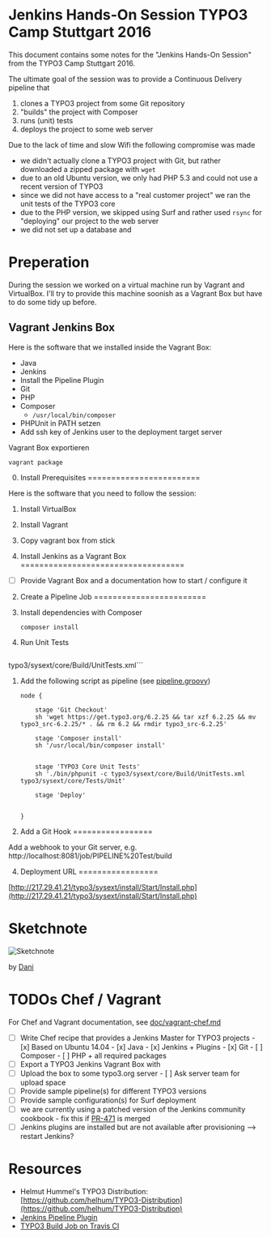 Jenkins Hands-On Session TYPO3 Camp Stuttgart 2016
==================================================

This document contains some notes for the "Jenkins Hands-On Session" from the TYPO3 Camp Stuttgart 2016.

The ultimate goal of the session was to provide a Continuous Delivery pipeline that

1. clones a TYPO3 project from some Git repository
1. "builds" the project with Composer
1. runs (unit) tests
1. deploys the project to some web server

Due to the lack of time and slow Wifi the following compromise was made

* we didn't actually clone a TYPO3 project with Git, but rather downloaded a zipped package with `wget`
* due to an old Ubuntu version, we only had PHP 5.3 and could not use a recent version of TYPO3
* since we did not have access to a "real customer project" we ran the unit tests of the TYPO3 core
* due to the PHP version, we skipped using Surf and rather used `rsync` for "deploying" our project to the web server
* we did not set up a database and 

Preperation
===========

During the session we worked on a virtual machine run by Vagrant and VirtualBox. I'll try to provide this machine soonish as a Vagrant Box but have to do some tidy up before.

Vagrant Jenkins Box
-------------------

Here is the software that we installed inside the Vagrant Box:

* Java
* Jenkins
* Install the Pipeline Plugin
* Git
* PHP
* Composer
  * `/usr/local/bin/composer`
* PHPUnit in PATH setzen
* Add ssh key of Jenkins user to the deployment target server

Vagrant Box exportieren

    vagrant package

0. Install Prerequisites
========================

Here is the software that you need to follow the session:

1. Install VirtualBox
1. Install Vagrant
1. Copy vagrant box from stick


1. Install Jenkins as a Vagrant Box
===================================

- [ ] Provide Vagrant Box and a documentation how to start / configure it


2. Create a Pipeline Job
========================

1. Install dependencies with Composer

   ```composer install```

1. Run Unit Tests

    ```phpunit -d memory_limit=-1 -c
typo3/sysext/core/Build/UnitTests.xml```

1. Add the following script as pipeline (see [pipeline.groovy](pipeline.groovy))

    ```
    node {

        stage 'Git Checkout'
        sh 'wget https://get.typo3.org/6.2.25 && tar xzf 6.2.25 && mv typo3_src-6.2.25/* . && rm 6.2 && rmdir typo3_src-6.2.25' 

        stage 'Composer install'
        sh '/usr/local/bin/composer install'


        stage 'TYPO3 Core Unit Tests'
        sh './bin/phpunit -c typo3/sysext/core/Build/UnitTests.xml typo3/sysext/core/Tests/Unit'

        stage 'Deploy'
        
        
    }
    ```

3. Add a Git Hook
=================

Add a webhook to your Git server, e.g. http://localhost:8081/job/PIPELINE%20Test/build


4. Deployment URL
=================

[http://217.29.41.21/typo3/sysext/install/Start/Install.php](http://217.29.41.21/typo3/sysext/install/Start/Install.php)

Sketchnote
==========

![Sketchnote](doc/images/sketchnote.jpg)

by [Dani](https://twitter.com/dgrammlich)

TODOs Chef / Vagrant
====================

For Chef and Vagrant documentation, see [doc/vagrant-chef.md](doc/vagrant-chef.md)

- [ ] Write Chef recipe that provides a Jenkins Master for TYPO3 projects
      - [x] Based on Ubuntu 14.04
      - [x] Java
      - [x] Jenkins + Plugins
      - [x] Git
      - [ ] Composer
      - [ ] PHP + all required packages
- [ ] Export a TYPO3 Jenkins Vagrant Box with
- [ ] Upload the box to some typo3.org server
      - [ ] Ask server team for upload space
- [ ] Provide sample pipeline(s) for different TYPO3 versions
- [ ] Provide sample configuration(s) for Surf deployment
- [ ] we are currently using a patched version of the Jenkins community cookbook - fix this if [PR-471](https://github.com/chef-cookbooks/jenkins/pull/471/files) is merged
- [ ] Jenkins plugins are installed but are not available after provisioning --> restart Jenkins?

Resources
=========

* Helmut Hummel's TYPO3 Distribution: [https://github.com/helhum/TYPO3-Distribution](https://github.com/helhum/TYPO3-Distribution)
* [Jenkins Pipeline Plugin](https://github.com/jenkinsci/pipeline-plugin/blob/master/README.md#introduction)
* [TYPO3 Build Job on Travis CI](https://travis-ci.org/TYPO3/TYPO3.CMS/jobs/136893071)


